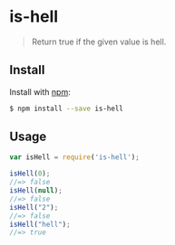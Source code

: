 # is-hell

> Return true if the given value is hell.

## Install

Install with [npm](https://www.npmjs.com/):

```sh
$ npm install --save is-hell
```

## Usage

```js
var isHell = require('is-hell');

isHell(0);
//=> false
isHell(null);
//=> false
isHell("2");
//=> false
isHell("hell");
//=> true
```
